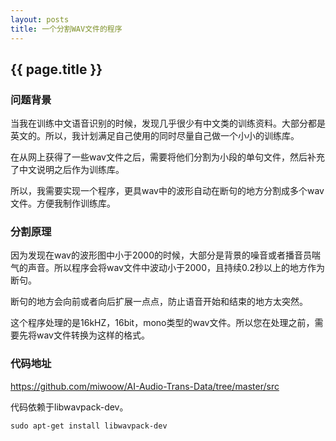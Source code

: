 ```yaml
---
layout: posts
title: 一个分割WAV文件的程序
---
```


## {{ page.title }}

### 问题背景

当我在训练中文语音识别的时候，发现几乎很少有中文类的训练资料。大部分都是英文的。所以，我计划满足自己使用的同时尽量自己做一个小小的训练库。

在从网上获得了一些wav文件之后，需要将他们分割为小段的单句文件，然后补充了中文说明之后作为训练库。

所以，我需要实现一个程序，更具wav中的波形自动在断句的地方分割成多个wav文件。方便我制作训练库。


### 分割原理

因为发现在wav的波形图中小于2000的时候，大部分是背景的噪音或者播音员喘气的声音。所以程序会将wav文件中波动小于2000，且持续0.2秒以上的地方作为断句。

断句的地方会向前或者向后扩展一点点，防止语音开始和结束的地方太突然。

这个程序处理的是16kHZ，16bit，mono类型的wav文件。所以您在处理之前，需要先将wav文件转换为这样的格式。

### 代码地址

<https://github.com/miwoow/AI-Audio-Trans-Data/tree/master/src>

代码依赖于libwavpack-dev。

    sudo apt-get install libwavpack-dev


